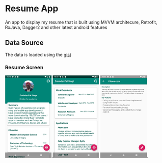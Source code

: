 # Resume App
An app to display my resume that is built using MVVM architecure, Retrofit, RxJava, Dagger2 and other latest android features
## Data Source
The data is loaded using the [gist](https://gist.github.com/dpsinghvij/70d574456b74409ec4ebabae620ac8ba)

### Resume Screen
<img src="https://github.com/dpsinghvij/resume/blob/master/homescreen.png" width="30%">.<img src="https://github.com/dpsinghvij/resume/blob/master/list.png" width="30%"> <img src="https://github.com/dpsinghvij/resume/blob/master/appdetailactivity.png" width="30%">.

